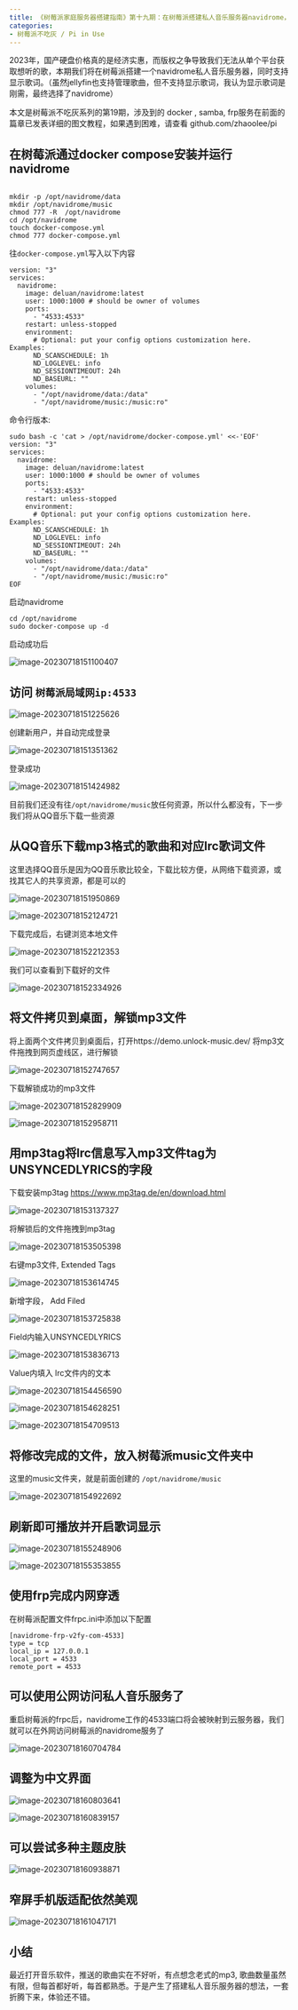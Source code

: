```yaml
---
title: 《树莓派家庭服务器搭建指南》第十九期：在树莓派搭建私人音乐服务器navidrome，并支持显示中文歌词
categories:
- 树莓派不吃灰 / Pi in Use
---
```


2023年，国产硬盘价格真的是经济实惠，而版权之争导致我们无法从单个平台获取想听的歌，本期我们将在树莓派搭建一个navidrome私人音乐服务器，同时支持显示歌词。（虽然jellyfin也支持管理歌曲，但不支持显示歌词，我认为显示歌词是刚需，最终选择了navidrome）

本文是树莓派不吃灰系列的第19期，涉及到的 docker , samba, frp服务在前面的篇章已发表详细的图文教程，如果遇到困难，请查看 github.com/zhaoolee/pi

## 在树莓派通过docker compose安装并运行navidrome


```

mkdir -p /opt/navidrome/data
mkdir /opt/navidrome/music
chmod 777 -R  /opt/navidrome
cd /opt/navidrome
touch docker-compose.yml
chmod 777 docker-compose.yml
```

往`docker-compose.yml`写入以下内容
```
version: "3"
services:
  navidrome:
    image: deluan/navidrome:latest
    user: 1000:1000 # should be owner of volumes
    ports:
      - "4533:4533"
    restart: unless-stopped
    environment:
      # Optional: put your config options customization here. Examples:
      ND_SCANSCHEDULE: 1h
      ND_LOGLEVEL: info  
      ND_SESSIONTIMEOUT: 24h
      ND_BASEURL: ""
    volumes:
      - "/opt/navidrome/data:/data"
      - "/opt/navidrome/music:/music:ro"
```

命令行版本:
```
sudo bash -c 'cat > /opt/navidrome/docker-compose.yml' <<-'EOF'
version: "3"
services:
  navidrome:
    image: deluan/navidrome:latest
    user: 1000:1000 # should be owner of volumes
    ports:
      - "4533:4533"
    restart: unless-stopped
    environment:
      # Optional: put your config options customization here. Examples:
      ND_SCANSCHEDULE: 1h
      ND_LOGLEVEL: info  
      ND_SESSIONTIMEOUT: 24h
      ND_BASEURL: ""
    volumes:
      - "/opt/navidrome/data:/data"
      - "/opt/navidrome/music:/music:ro"
EOF
```

启动navidrome
```
cd /opt/navidrome
sudo docker-compose up -d
```

启动成功后

![image-20230718151100407](https://cdn.fangyuanxiaozhan.com/assets/1689664261296xSkCpEAi.png)

## 访问 `树莓派局域网ip:4533`



![image-20230718151225626](https://cdn.fangyuanxiaozhan.com/assets/1689664346395K4Jfa2dH.png)

创建新用户，并自动完成登录

![image-20230718151351362](https://cdn.fangyuanxiaozhan.com/assets/1689664431913Z6hkQpfC.png)



登录成功



![image-20230718151424982](https://cdn.fangyuanxiaozhan.com/assets/1689664465563H45nE2Dw.png)



目前我们还没有往`/opt/navidrome/music`放任何资源，所以什么都没有，下一步我们将从QQ音乐下载一些资源



## 从QQ音乐下载mp3格式的歌曲和对应lrc歌词文件

这里选择QQ音乐是因为QQ音乐歌比较全，下载比较方便，从网络下载资源，或找其它人的共享资源，都是可以的

![image-20230718151950869](https://cdn.fangyuanxiaozhan.com/assets/1689664791347JExkSYRp.png)



![image-20230718152124721](https://cdn.fangyuanxiaozhan.com/assets/1689664885073BQBS80hA.png)



下载完成后，右键浏览本地文件



![image-20230718152212353](https://cdn.fangyuanxiaozhan.com/assets/1689664932744Ztz0Yj3t.png)

我们可以查看到下载好的文件



![image-20230718152334926](https://cdn.fangyuanxiaozhan.com/assets/1689665015377cMwT1xP4.png)



## 将文件拷贝到桌面，解锁mp3文件

将上面两个文件拷贝到桌面后，打开https://demo.unlock-music.dev/ 将mp3文件拖拽到网页虚线区，进行解锁



![image-20230718152747657](https://cdn.fangyuanxiaozhan.com/assets/1689665268130aAh1JCZ7.png)

下载解锁成功的mp3文件

![image-20230718152829909](https://cdn.fangyuanxiaozhan.com/assets/1689665310281c8MK3aSz.png)





![image-20230718152958711](https://cdn.fangyuanxiaozhan.com/assets/1689665399194HKH3EHiS.png)





## 用mp3tag将lrc信息写入mp3文件tag为UNSYNCEDLYRICS的字段



下载安装mp3tag  https://www.mp3tag.de/en/download.html

![image-20230718153137327](https://cdn.fangyuanxiaozhan.com/assets/1689665497704bxAnDMJN.png)





将解锁后的文件拖拽到mp3tag



![image-20230718153505398](https://cdn.fangyuanxiaozhan.com/assets/1689665705816ERer4R0k.png)

右键mp3文件, Extended Tags

![image-20230718153614745](https://cdn.fangyuanxiaozhan.com/assets/1689665775469NHGKhsJJ.png)

新增字段， Add Filed



![image-20230718153725838](https://cdn.fangyuanxiaozhan.com/assets/1689665846385SzNk6K8K.png)

Field内输入UNSYNCEDLYRICS

![image-20230718153836713](https://cdn.fangyuanxiaozhan.com/assets/16896659171708SsGmMNb.png)

Value内填入 lrc文件内的文本

![image-20230718154456590](https://cdn.fangyuanxiaozhan.com/assets/1689666297081MjXSQGAk.png)

![image-20230718154628251](https://cdn.fangyuanxiaozhan.com/assets/1689666388746ByeEP5yp.png)





![image-20230718154709513](https://cdn.fangyuanxiaozhan.com/assets/1689666429873fRdpabAA.png)




## 将修改完成的文件，放入树莓派music文件夹中

这里的music文件夹，就是前面创建的 `/opt/navidrome/music`

![image-20230718154922692](https://cdn.fangyuanxiaozhan.com/assets/1689666881500sXdwzhWr.png)

## 刷新即可播放并开启歌词显示



![image-20230718155248906](https://cdn.fangyuanxiaozhan.com/assets/16896667693237s7nCiwb.png)



![image-20230718155353855](https://cdn.fangyuanxiaozhan.com/assets/1689666834348YH2a0tG4.png)















## 使用frp完成内网穿透



在树莓派配置文件frpc.ini中添加以下配置



```
[navidrome-frp-v2fy-com-4533]
type = tcp
local_ip = 127.0.0.1
local_port = 4533
remote_port = 4533
```



## 可以使用公网访问私人音乐服务了

重启树莓派的frpc后，navidrome工作的4533端口将会被映射到云服务器，我们就可以在外网访问树莓派的navidrome服务了



![image-20230718160704784](https://cdn.fangyuanxiaozhan.com/assets/16896676254810Yfk2Ki7.png)



## 调整为中文界面



![image-20230718160803641](https://cdn.fangyuanxiaozhan.com/assets/1689667684194EXjXKJnP.png)



![image-20230718160839157](https://cdn.fangyuanxiaozhan.com/assets/1689667719659dyDANdDj.png)





## 可以尝试多种主题皮肤



![image-20230718160938871](https://cdn.fangyuanxiaozhan.com/assets/16896677793876MbbyRQN.png)



## 窄屏手机版适配依然美观



![image-20230718161047171](https://cdn.fangyuanxiaozhan.com/assets/16896678477030TDjEmPx.png)





## 小结


最近打开音乐软件，推送的歌曲实在不好听，有点想念老式的mp3, 歌曲数量虽然有限，但每首都好听，每首都熟悉。于是产生了搭建私人音乐服务器的想法，一套折腾下来，体验还不错。




